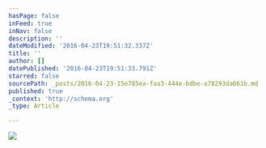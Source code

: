 ```yaml
---
hasPage: false
inFeed: true
inNav: false
description: ''
dateModified: '2016-04-23T19:51:32.337Z'
title: ''
author: []
datePublished: '2016-04-23T19:51:33.791Z'
starred: false
sourcePath: _posts/2016-04-23-15e785ea-faa3-444e-bdbe-a78293da661b.md
published: true
_context: 'http://schema.org'
_type: Article

---
```

![](https://the-grid-user-content.s3-us-west-2.amazonaws.com/261464f2-a103-4b07-84f1-2e62ff2245c4.jpg)